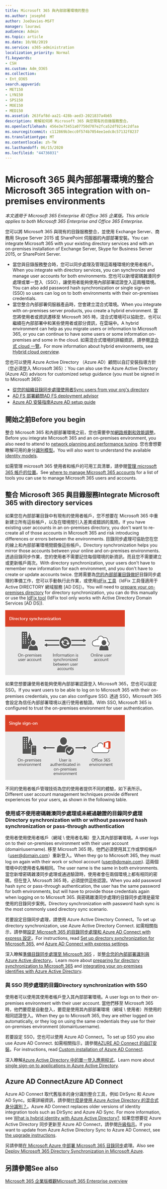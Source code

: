 ```yaml
---
title: Microsoft 365 與內部部署環境的整合
ms.author: josephd
author: JoeDavies-MSFT
manager: laurawi
audience: Admin
ms.topic: article
ms.date: 10/08/2019
ms.service: o365-administration
localization_priority: Normal
f1.keywords:
- CSH
ms.custom: Adm_O365
ms.collection:
- Ent_O365
search.appverid:
- MET150
- LYN150
- SPS150
- MOE150
- MED150
ms.assetid: 263faf8d-aa21-428b-aed3-2021837a4b65
description: 瞭解如何將 Microsoft 365 與您現有的目錄服務整合。
ms.openlocfilehash: 456e3e73451a07750d707e2fca52df9214c2dfaa
ms.sourcegitcommit: c112869b3ecc0f574b7054ee1edc8c57132f8237
ms.translationtype: MT
ms.contentlocale: zh-TW
ms.lasthandoff: 06/15/2020
ms.locfileid: "44736031"
---
```

# <a name="microsoft-365-integration-with-on-premises-environments"></a><span data-ttu-id="f779a-103">Microsoft 365 與內部部署環境的整合</span><span class="sxs-lookup"><span data-stu-id="f779a-103">Microsoft 365 integration with on-premises environments</span></span>

<span data-ttu-id="f779a-104">*本文適用于 Microsoft 365 Enterprise 和 Office 365 企業版。*</span><span class="sxs-lookup"><span data-stu-id="f779a-104">*This article applies to both Microsoft 365 Enterprise and Office 365 Enterprise.*</span></span>

<span data-ttu-id="f779a-105">您可以將 Microsoft 365 與現有的目錄服務整合，並使用 Exchange Server、商務用 Skype Server 2015 或 SharePoint 伺服器的內部部署安裝。</span><span class="sxs-lookup"><span data-stu-id="f779a-105">You can integrate Microsoft 365 with your existing directory services and with an on-premises installation of Exchange Server, Skype for Business Server 2015, or SharePoint Server.</span></span>
  
 - <span data-ttu-id="f779a-106">當您與目錄服務整合時，您可以同步處理及管理這兩種環境的使用者帳戶。</span><span class="sxs-lookup"><span data-stu-id="f779a-106">When you integrate with directory services, you can synchronize and manage user accounts for both environments.</span></span> <span data-ttu-id="f779a-107">您也可以新增密碼雜湊同步處理或單一登入（SSO），讓使用者能夠使用內部部署認證登入這兩種環境。</span><span class="sxs-lookup"><span data-stu-id="f779a-107">You can also add password hash synchronization or single sign-on (SSO) so users can log on to both environments with their on-premises credentials.</span></span>
 - <span data-ttu-id="f779a-108">當您整合內部部署伺服器產品時，您會建立混合式環境。</span><span class="sxs-lookup"><span data-stu-id="f779a-108">When you integrate with on-premises server products, you create a hybrid environment.</span></span> <span data-ttu-id="f779a-109">當您將使用者或資訊遷移至 Microsoft 365 時，混合式環境可以協助您，也可以繼續在內部部署中和某些使用者或部分資訊，在雲端中。</span><span class="sxs-lookup"><span data-stu-id="f779a-109">A hybrid environment can help as you migrate users or information to Microsoft 365, or you can continue to have some users or some information on-premises and some in the cloud.</span></span> <span data-ttu-id="f779a-110">如需混合式環境的詳細資訊，請參閱[混合式 cloud 一覽](https://docs.microsoft.com/Office365/Enterprise/hybrid-cloud-overview)。</span><span class="sxs-lookup"><span data-stu-id="f779a-110">For more information about hybrid environments, see [Hybrid cloud overview](https://docs.microsoft.com/Office365/Enterprise/hybrid-cloud-overview).</span></span>

<span data-ttu-id="f779a-111">您也可以使用 Azure Active Directory （Azure AD）顧問以自訂安裝指導方針（您必須登入 Microsoft 365）：</span><span class="sxs-lookup"><span data-stu-id="f779a-111">You can also use the Azure Active Directory (Azure AD) advisors for customized setup guidance (you must be signed in to Microsoft 365):</span></span>

- [<span data-ttu-id="f779a-112">從您的組織目錄同步處理使用者</span><span class="sxs-lookup"><span data-stu-id="f779a-112">Sync users from your org's directory</span></span>](https://aka.ms/aadconnectpwsync)
- [<span data-ttu-id="f779a-113">AD FS 部署顧問</span><span class="sxs-lookup"><span data-stu-id="f779a-113">AD FS deployment advisor</span></span>](https://aka.ms/adfsguidance)
- [<span data-ttu-id="f779a-114">Azure AD 安裝指南</span><span class="sxs-lookup"><span data-stu-id="f779a-114">Azure AD setup guide</span></span>](https://aka.ms/aadpguidance)
   
## <a name="before-you-begin"></a><span data-ttu-id="f779a-115">開始之前</span><span class="sxs-lookup"><span data-stu-id="f779a-115">Before you begin</span></span>

<span data-ttu-id="f779a-116">整合 Microsoft 365 和內部部署環境之前，您也需要參加[網路規劃和效能調整](network-planning-and-performance.md)。</span><span class="sxs-lookup"><span data-stu-id="f779a-116">Before you integrate Microsoft 365 and an on-premises environment, you also need to attend to [network planning and performance tuning](network-planning-and-performance.md).</span></span> <span data-ttu-id="f779a-117">您也會想要瞭解可用的身分[識別模型](about-office-365-identity.md)。</span><span class="sxs-lookup"><span data-stu-id="f779a-117">You will also want to understand the available [identity models](about-office-365-identity.md).</span></span> 

<span data-ttu-id="f779a-118">如需管理 microsoft 365 使用者和帳戶的可用工具清單，請參閱[管理 microsoft 365 帳戶的位置](manage-office-365-accounts.md)。</span><span class="sxs-lookup"><span data-stu-id="f779a-118">See [where to manage Microsoft 365 accounts](manage-office-365-accounts.md) for a list of tools you can use to manage Microsoft 365 users and accounts.</span></span> 
  
## <a name="integrate-microsoft-365-with-directory-services"></a><span data-ttu-id="f779a-119">整合 Microsoft 365 與目錄服務</span><span class="sxs-lookup"><span data-stu-id="f779a-119">Integrate Microsoft 365 with directory services</span></span>
<span data-ttu-id="f779a-120">如果您在內部部署目錄中有現有的使用者帳戶，您不想要在 Microsoft 365 中重新建立所有這些帳戶，以及在環境間引入差異或錯誤的風險。</span><span class="sxs-lookup"><span data-stu-id="f779a-120">If you have existing user accounts in an on-premises directory, you don't want to re-create all of those accounts in Microsoft 365 and risk introducing differences or errors between the environments.</span></span> <span data-ttu-id="f779a-121">目錄同步處理可協助您在您的線上和內部部署環境間鏡像這些帳戶。</span><span class="sxs-lookup"><span data-stu-id="f779a-121">Directory synchronization helps you mirror those accounts between your online and on-premises environments.</span></span> <span data-ttu-id="f779a-122">透過目錄同步作業，您的使用者不需要記住每個環境的新資訊，而且您不需要建立或更新帳戶兩次。</span><span class="sxs-lookup"><span data-stu-id="f779a-122">With directory synchronization, your users don't have to remember new information for each environment, and you don't have to create or update accounts twice.</span></span> <span data-ttu-id="f779a-123">您將需要為[您的內部部署目錄做好](prepare-for-directory-synchronization.md)目錄同步處理的準備工作，您可以手動執行此作業，或使用[IdFix 工具](install-and-run-idfix.md)（IdFix 工具僅適用于 Active DIRECTORY 網域服務 [AD DS]）。</span><span class="sxs-lookup"><span data-stu-id="f779a-123">You will need to [prepare your on-premises directory](prepare-for-directory-synchronization.md) for directory synchronization, you can do this manually or use the [IdFix tool](install-and-run-idfix.md) (IdFix tool only works with Active Directory Domain Services [AD DS]).</span></span> 
  
![使用目錄同步處理將內部部署和線上使用者帳戶資訊同步處理](media/a64af0d0-9be6-46b1-8727-277e683abf5e.png)
  
<span data-ttu-id="f779a-125">如果您想要讓使用者能夠使用內部部署認證登入 Microsoft 365，您也可以設定 SSO。</span><span class="sxs-lookup"><span data-stu-id="f779a-125">If you want users to be able to log on to Microsoft 365 with their on-premises credentials, you can also configure SSO.</span></span> <span data-ttu-id="f779a-126">透過 SSO，Microsoft 365 會設定為信任內部部署環境以進行使用者驗證。</span><span class="sxs-lookup"><span data-stu-id="f779a-126">With SSO, Microsoft 365 is configured to trust the on-premises environment for user authentication.</span></span>
  
![使用單一登入時，在內部部署環境和線上環境中皆可使用相同的帳戶。](media/d76235f2-8a53-405e-b8ef-dfa4cfc208b8.png)
  
<span data-ttu-id="f779a-128">不同的使用者帳戶管理技術為您的使用者提供不同的體驗，如下表所示。</span><span class="sxs-lookup"><span data-stu-id="f779a-128">Different user account management techniques provide different experiences for your users, as shown in the following table.</span></span>
 
### <a name="directory-synchronization-with-or-without-password-hash-synchronization-or-pass-through-authentication"></a><span data-ttu-id="f779a-129">使用或不使用密碼雜湊同步處理或未經過驗證的目錄同步處理</span><span class="sxs-lookup"><span data-stu-id="f779a-129">Directory synchronization with or without password hash synchronization or pass-through authentication</span></span>

<span data-ttu-id="f779a-130">使用者使用使用者帳戶（網域 \ 使用者名稱）登入其內部部署環境。</span><span class="sxs-lookup"><span data-stu-id="f779a-130">A user logs on to their on-premises environment with their user account (domain\username).</span></span> <span data-ttu-id="f779a-131">移至 Microsoft 365 時，他們必須使用其工作或學校帳戶（user@domain.com）重新登入。</span><span class="sxs-lookup"><span data-stu-id="f779a-131">When they go to Microsoft 365, they must log on again with their work or school account (user@domain.com).</span></span> <span data-ttu-id="f779a-132">這兩個環境中的使用者名稱相同。</span><span class="sxs-lookup"><span data-stu-id="f779a-132">The user name is the same in both environments.</span></span> <span data-ttu-id="f779a-133">當您新增密碼雜湊同步處理或通過驗證時，使用者會在兩個環境上都有相同的密碼，但在登入 Microsoft 365 時，必須提供這些認證。</span><span class="sxs-lookup"><span data-stu-id="f779a-133">When you add password hash sync or pass-through authentication, the user has the same password for both environments, but will have to provide those credentials again when logging on to Microsoft 365.</span></span> <span data-ttu-id="f779a-134">與密碼雜湊同步處理的目錄同步處理是最常使用的目錄同步案例。</span><span class="sxs-lookup"><span data-stu-id="f779a-134">Directory synchronization with password hash sync is the most commonly used directory sync scenario.</span></span>

<span data-ttu-id="f779a-135">若要設定目錄同步處理，請使用 Azure Active Directory Connect。</span><span class="sxs-lookup"><span data-stu-id="f779a-135">To set up directory synchronization, use Azure Active Directory Connect.</span></span> <span data-ttu-id="f779a-136">如需相關指示，請參閱[設定 Microsoft 365 的目錄同步](set-up-directory-synchronization.md)[處理和 Azure AD Connect with express 設定](https://go.microsoft.com/fwlink/p/?LinkId=698537)。</span><span class="sxs-lookup"><span data-stu-id="f779a-136">For instructions, read [Set up directory synchronization for Microsoft 365](set-up-directory-synchronization.md), and [Azure AD Connect with express settings](https://go.microsoft.com/fwlink/p/?LinkId=698537).</span></span>

<span data-ttu-id="f779a-137">深入瞭解[準備目錄同步處理至 Microsoft 365](prepare-for-directory-synchronization.md) ，並[整合您的內部部署識別與 Azure Active directory](https://go.microsoft.com/fwlink/?LinkId=518101)。</span><span class="sxs-lookup"><span data-stu-id="f779a-137">Learn more about [preparing for directory synchronization to Microsoft 365](prepare-for-directory-synchronization.md) and [integrating your on-premises identifies with Azure Active Directory](https://go.microsoft.com/fwlink/?LinkId=518101).</span></span>

### <a name="directory-synchronization-with-sso"></a><span data-ttu-id="f779a-138">與 SSO 同步處理的目錄</span><span class="sxs-lookup"><span data-stu-id="f779a-138">Directory synchronization with SSO</span></span>

<span data-ttu-id="f779a-139">使用者可以使用其使用者帳戶登入其內部部署環境。</span><span class="sxs-lookup"><span data-stu-id="f779a-139">A user logs on to their on-premises environment with their user account.</span></span> <span data-ttu-id="f779a-140">當他們移至 Microsoft 365 時，他們要麼是自動登入，要麼是使用其內部部署環境（網域 \ 使用者）所使用的相同認證登入。</span><span class="sxs-lookup"><span data-stu-id="f779a-140">When they go to Microsoft 365, they are either logged on automatically, or they log on using the same credentials they use for their on-premises environment (domain\username).</span></span>

<span data-ttu-id="f779a-141">若要設定 SSO，您也可以使用 Azure AD Connect。</span><span class="sxs-lookup"><span data-stu-id="f779a-141">To set up SSO you also use Azure AD Connect.</span></span> <span data-ttu-id="f779a-142">如需相關指示，請參閱[AZURE AD Connect 的自訂安裝](https://go.microsoft.com/fwlink/p/?LinkID=698430)。</span><span class="sxs-lookup"><span data-stu-id="f779a-142">For instructions, read [Custom installation of Azure AD Connect](https://go.microsoft.com/fwlink/p/?LinkID=698430).</span></span>

<span data-ttu-id="f779a-143">深入瞭解[Azure Active Directory 中的單一登入應用程式](https://go.microsoft.com/fwlink/p/?LinkId=698604)。</span><span class="sxs-lookup"><span data-stu-id="f779a-143">Learn more about [single sign-on to applications in Azure Active Directory](https://go.microsoft.com/fwlink/p/?LinkId=698604).</span></span>

## <a name="azure-ad-connect"></a><span data-ttu-id="f779a-144">Azure AD Connect</span><span class="sxs-lookup"><span data-stu-id="f779a-144">Azure AD Connect</span></span>

<span data-ttu-id="f779a-145">Azure AD Connect 取代舊版本的身分識別整合工具，例如 DirSync 和 Azure AD Sync。如需詳細資訊，請參閱[什麼是使用 Azure Active Directory 的混合式身分識別？](https://go.microsoft.com/fwlink/p/?LinkId=527969)。</span><span class="sxs-lookup"><span data-stu-id="f779a-145">Azure AD Connect replaces older versions of identity integration tools such as DirSync and Azure AD Sync. For more information, see [What is hybrid identity with Azure Active Directory?](https://go.microsoft.com/fwlink/p/?LinkId=527969).</span></span> <span data-ttu-id="f779a-146">如果您想要從 Azure Active Directory 同步更新至 Azure AD Connect，請參閱[升級指示](https://go.microsoft.com/fwlink/p/?LinkId=733240)。</span><span class="sxs-lookup"><span data-stu-id="f779a-146">If you want to update from Azure Active Directory Sync to Azure AD Connect, see [the upgrade instructions](https://go.microsoft.com/fwlink/p/?LinkId=733240).</span></span> 

<span data-ttu-id="f779a-147">另請參閱[在 Microsoft Azure 中部署 Microsoft 365 目錄同步](https://go.microsoft.com/fwlink/?LinkId=517887)處理。</span><span class="sxs-lookup"><span data-stu-id="f779a-147">Also see [Deploy Microsoft 365 Directory Synchronization in Microsoft Azure](https://go.microsoft.com/fwlink/?LinkId=517887).</span></span>

## <a name="see-also"></a><span data-ttu-id="f779a-148">另請參閱</span><span class="sxs-lookup"><span data-stu-id="f779a-148">See also</span></span>

[<span data-ttu-id="f779a-149">Microsoft 365 企業版概觀</span><span class="sxs-lookup"><span data-stu-id="f779a-149">Microsoft 365 Enterprise overview</span></span>](https://docs.microsoft.com/microsoft-365/enterprise/microsoft-365-overview)
